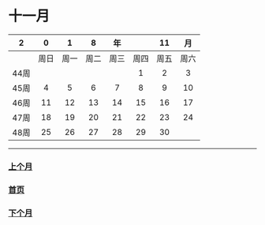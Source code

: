 # 十一月
|2|0|1|8|年||11|月|
|:---:|:---:|:---:|:---:|:---:|:---:|:---:|:---:|
||周日|周一|周二|周三|周四|周五|周六|
|44周|||||1|2|3|
|45周|4|5|6|7|8|9|10|
|46周|11|12|13|14|15|16|17|
|47周|18|19|20|21|22|23|24|
|48周|25|26|27|28|29|30||


---
### [上个月](https://github.com/queenta/goddog/blob/master/Oct.md)
### [首页](https://github.com/queenta/goddog/blob/master/README.md)
### [下个月](https://github.com/queenta/goddog/blob/master/Dec.md)
